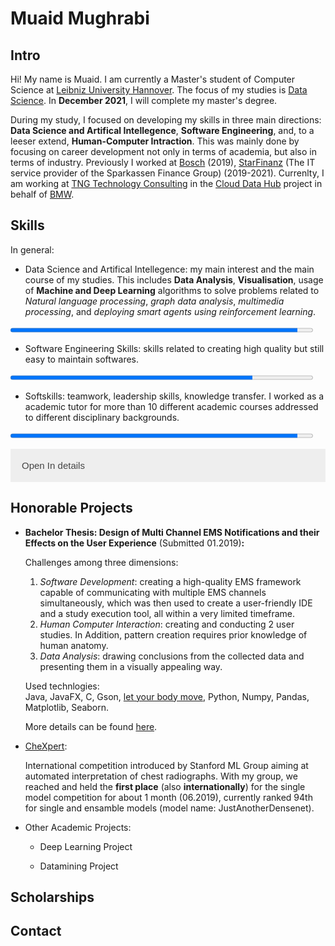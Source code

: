 # Muaid Mughrabi

## Intro
Hi! My name is Muaid. I am currently a Master's student of Computer Science at [Leibniz University Hannover](https://www.uni-hannover.de/en/). The focus of my studies is [Data Science](https://www.et-inf.uni-hannover.de/de/studium/im-studium/informatik-m-sc/themenschwerpunkte-im-master-informatik/#c39815). In **December 2021**, I will complete my master's degree.

During my study, I focused on developing my skills in three main directions: **Data Science and Artifical Intellegence**, **Software Engineering**, and, to a leeser extend, **Human-Computer Intraction**. This was mainly done by focusing on career development not only in terms of academia, but also in terms of industry. Previously I worked at [Bosch](https://www.bosch.de/unser-unternehmen/bosch-in-deutschland/hildesheim/) (2019), [StarFinanz](https://www.starfinanz.de) (The IT service provider of the Sparkassen Finance Group) (2019-2021). Currenlty, I am working at [TNG Technology Consulting](https://www.tngtech.com/en/index.html) in the [Cloud Data Hub](https://data.bmwgroup.com/) project in behalf of [BMW](https://www.bmw.com/en/index.html). 

## Skills
In general:
* Data Science and Artifical Intellegence: my main interest and the main course of my studies. This includes **Data Analysis**, **Visualisation**, usage of **Machine and Deep Learning** algorithms to solve problems related to *Natural language processing*, *graph data analysis*, *multimedia processing*, and *deploying smart agents using reinforcement learning*.

<progress style="width:96%; left: 0px;" value="95" max="100"> </progress>

* Software Engineering Skills: skills related to creating high quality but still easy to maintain softwares.

<progress style="width:96%; left: 0px;" value="80" max="100"> </progress>

* Softskills: teamwork, leadership skills, knowledge transfer. I worked as a academic tutor for more than 10 different academic courses addressed to different disciplinary backgrounds.

<progress style="width:96%; left: 0px;" value="95" max="100"> </progress>

<button type="button" class="collapsible">Open In details</button>
<div class="content">

| Scale explaination       |               |
| ------------- |-------------|
| Basics      | <span class="rating filled">  ■  </span> <span class="rating">   ■ ■ ■ ■ </span> |
| Simple project      | <span class="rating filled">  ■ ■   </span> <span class="rating">   ■ ■ ■ </span> |
| Extensive project experience      | <span class="rating filled">  ■ ■ ■   </span> <span class="rating">   ■ ■  </span> |
| In-depth knowledge      | <span class="rating filled">  ■ ■ ■ ■  </span> <span class="rating">  ■ </span> |
| Expert      | <span class="rating filled">  ■ ■ ■ ■ ■   </span> <span class="rating"> </span> |

| Data processing        |               |
| ------------- |-------------|
| Numpy      | <span class="rating filled">  ■ ■ ■ ■  ◧  </span> <span class="rating">   </span> |
| Pandas      | <span class="rating filled">  ■ ■ ■ ■   </span> <span class="rating">   ■ </span> |
| Seaborn, Matplotlib       | <span class="rating filled">  ■ ■ ■ ■  ◧  </span> <span class="rating">   </span> |
| SciPy      | <span class="rating filled">  ■ ■ ■   </span> <span class="rating">   ■ ■ </span> |

| Machine learning        |               |
| ------------- |-------------|
| Scikit-learn      | <span class="rating filled">  ■ ■ ■ ■   </span> <span class="rating">   ■ </span> |
| TensorFlow      | <span class="rating filled">  ■ ■ ■  ◧  </span> <span class="rating">   ■ </span> |
| Keras      | <span class="rating filled">  ■ ■ ■ ■  ◧  </span> <span class="rating">   </span> |
| Pytorch (lightning)      | <span class="rating filled">  ■ ■  ◧  </span> <span class="rating">   ■ ■ </span> |

| Programming        |               |
| ------------- |-------------|
| Python      | <span class="rating filled">  ■ ■ ■ ■  ◧  </span> <span class="rating">   </span> |
| Java      | <span class="rating filled">  ■ ■ ■ ■  ◧  </span> <span class="rating">   </span> |
| C      | <span class="rating filled">  ■ ■   </span> <span class="rating">   ■ ■ ■ </span> |
| C++      | <span class="rating filled">  ■  ◧  </span> <span class="rating">   ■ ■ ■ </span> |
| Haskell      | <span class="rating filled">  ■ ■   </span> <span class="rating">   ■ ■ ■ </span> |

| Software development        |               |
| ------------- |-------------|
| Spring Boot      | <span class="rating filled">  ■   </span> <span class="rating">   ■ ■ ■ ■ </span> |
| Git      | <span class="rating filled">  ■ ■ ■   </span> <span class="rating">   ■ ■ </span> |
| SVN      | <span class="rating filled">  ■ ■   </span> <span class="rating">   ■ ■ ■ </span> |
| Gitlab CI\CD      | <span class="rating filled">  ■ ■   </span> <span class="rating">   ■ ■ ■ </span> |
| Atlassian Jira      | <span class="rating filled">  ■ ■   </span> <span class="rating">   ■ ■ ■ </span> |

| Scientific writing        |               |
| ------------- |-------------|
| LaTeX      | <span class="rating filled">  ■ ■ ■   </span> <span class="rating">   ■ ■ </span> |

</div>



## Honorable Projects
 
* **Bachelor Thesis: Design of Multi Channel EMS Notifications and their Effects on the User Experience** (Submitted 01.2019)**:**

    Challenges among three dimensions:

    1. *Software Development*: creating a high-quality EMS framework capable of communicating with multiple EMS channels simultaneously, which was then used to create a user-friendly IDE and a study execution tool, all within a very limited timeframe.  
    2. *Human Computer Interaction*: creating and conducting 2 user studies. In Addition, pattern creation requires prior knowledge of human anatomy.
    3. *Data Analysis*: drawing conclusions from the collected data and presenting them in a visually appealing way. 

    Used technlogies:  
    Java, JavaFX, C, Gson, [let your body move](https://bitbucket.org/MaxPfeiffer/letyourbodymove/wiki/Home), Python, Numpy, Pandas, Matplotlib, Seaborn.

    More details can be found [here](https://hci.uni-hannover.de/theses).

* [CheXpert](https://stanfordmlgroup.github.io/competitions/chexpert/):

    International competition introduced by Stanford ML Group aiming at automated interpretation of chest radiographs. With my group, we reached and held the **first place** (also **internationally**) for the single model competition for about 1 month (06.2019), currently ranked 94th for single and ensamble models (model name: JustAnotherDensenet). 
    
    <!-- toDo: challenges with bigData and logistics, CI\CD -->

* Other Academic Projects:
    * Deep Learning Project

    * Datamining Project

## Scholarships 

## Contact 

<style>
.rating {
    -webkit-text-stroke: 1.5px black;
    font-size: 30px;
    font-family: 'Segoe UI';
    color: #80000000;
}
.filled{
    color: #0075ff;
}

/* Style the button that is used to open and close the collapsible content */
.collapsible {
  background-color: #eee;
  color: #444;
  cursor: pointer;
  padding: 18px;
  width: 100%;
  border: none;
  text-align: left;
  outline: none;
  font-size: 15px;
}

/* Add a background color to the button if it is clicked on (add the .active class with JS), and when you move the mouse over it (hover) */
.active, .collapsible:hover {
  background-color: #ccc;
}

/* Style the collapsible content. Note: hidden by default */
.content {
  padding: 0 18px;
  display: none;
  overflow: hidden;
  background-color: #f1f1f1;
}

</style>

<script>
var coll = document.getElementsByClassName("collapsible");
var i;

for (i = 0; i < coll.length; i++) {
  coll[i].addEventListener("click", function() {
    this.classList.toggle("active");
    var content = this.nextElementSibling;
    if (content.style.display === "block") {
      content.style.display = "none";
    } else {
      content.style.display = "block";
    }
  });
}
</script>